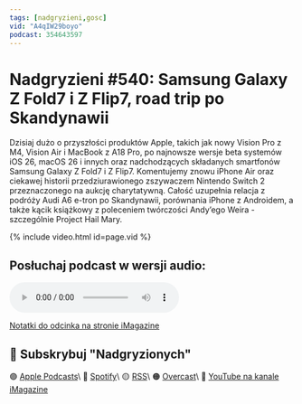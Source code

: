```yaml
---
tags: [nadgryzieni,gosc]
vid: "A4qIW29boyo"
podcast: 354643597
---
```


# Nadgryzieni #540: Samsung Galaxy Z Fold7 i Z Flip7, road trip po Skandynawii

Dzisiaj dużo o przyszłości produktów Apple, takich jak nowy Vision Pro z M4, Vision Air i MacBook z A18 Pro, po najnowsze wersje beta systemów iOS 26, macOS 26 i innych oraz nadchodzących składanych smartfonów Samsung Galaxy Z Fold7 i Z Flip7. Komentujemy znowu iPhone Air oraz ciekawej historii przedziurawionego zszywaczem Nintendo Switch 2 przeznaczonego na aukcję charytatywną. Całość uzupełnia relacja z podróży Audi A6 e-tron po Skandynawii, porównania iPhone z Androidem, a także kącik książkowy z poleceniem twórczości Andy’ego Weira - szczególnie Project Hail Mary.

{% include video.html id=page.vid %}

<!--More-->

## Posłuchaj podcast w wersji audio:

<audio controls>
<source src="https://media.blubrry.com/nadgryzieni/imagazine.stronazen.pl/nadgryzieni/Nadgryzieni-Odcinek-540.mp3" type="audio/mpeg">
</audio>



[Notatki do odcinka na stronie iMagazine](https://imagazine.pl/2025/07/11/540-samsung-galaxy-z-fold7-i-z-flip7-road-trip-po-skandynawii-i-nvidia-rtx-5090-nadgryzieni/)

## 🍎 Subskrybuj "Nadgryzionych"

🟣 [Apple Podcasts](https://podcasts.apple.com/pl/podcast/nadgryzieni-rozmowy-nie-tylko-o-tech/id354643597)\\
🔵 [Spotify](https://open.spotify.com/show/5KtWAdPjRr6X0oXHV0FqVf)\\
🟡 [RSS](https://retrorocketnetwork.pl/category/nadgryzieni-rss/feed/)\\
🟠 [Overcast](https://overcast.fm/itunes354643597/nadgryzieni-rozmowy-nie-tylko-o-apple)\\
🔴 [YouTube na kanale iMagazine](https://www.youtube.com/@imagazinepl/podcasts)

<!--podcast: 354643597-->

[n]: https://michael.gratis/nozbe_pl
[np]: https://michael.gratis/nozbepersonal_pl